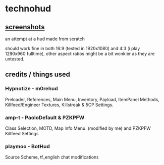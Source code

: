 # technohud

## [screenshots](https://imgur.com/a/aHdoUKi)

an attempt at a hud made from scratch

should work fine in both 16:9 (tested in 1920x1080) and 4:3 (i play 1280x960 fulltime), other aspect ratios might be a bit wonkier as they are untested.

## credits / things used

### Hypnotize - m0rehud

Preloader, References, Main Menu, Inventory, Payload, ItemPanel Methods, Killfeed/Engineer Textures, Killstreak & 5CP Settings.

### amp-t - PaoloDefault & PZKPFW

Class Selection, MOTD, Map Info Menu. (modified by me) and PZKPFW Killfeed Settings

### playmoo - BotHud

Source Scheme, tf_english chat modifications
